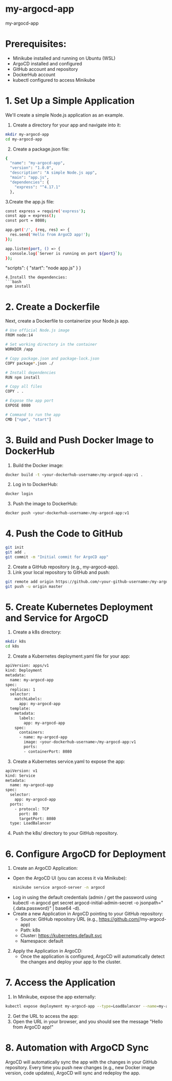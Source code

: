 # my-argocd-app
my-argocd-app
# Prerequisites:
- Minikube installed and running on Ubuntu (WSL)
- ArgoCD installed and configured
- GitHub account and repository
- DockerHub account
- kubectl configured to access Minikube
# 1. Set Up a Simple Application
We'll create a simple Node.js application as an example.
1. Create a directory for your app and navigate into it:
```bash
mkdir my-argocd-app
cd my-argocd-app
```
2. Create a package.json file:
```bash
{
  "name": "my-argocd-app",
  "version": "1.0.0",
  "description": "A simple Node.js app",
  "main": "app.js",
  "dependencies": {
    "express": "^4.17.1"
  },
```
3.Create the app.js file:
```bash
const express = require('express');
const app = express();
const port = 8080;

app.get('/', (req, res) => {
  res.send('Hello from ArgoCD app!');
});

app.listen(port, () => {
  console.log(`Server is running on port ${port}`);
});
```

  "scripts": {
    "start": "node app.js"
  }
}
```
4.Install the dependencies:
```bash
npm install
```
# 2. Create a Dockerfile
Next, create a Dockerfile to containerize your Node.js app.
```bash
# Use official Node.js image
FROM node:14

# Set working directory in the container
WORKDIR /app

# Copy package.json and package-lock.json
COPY package*.json ./

# Install dependencies
RUN npm install

# Copy all files
COPY . .

# Expose the app port
EXPOSE 8080

# Command to run the app
CMD ["npm", "start"]
```
# 3. Build and Push Docker Image to DockerHub
1. Build the Docker image:
```bash
docker build -t <your-dockerhub-username>/my-argocd-app:v1 .
```
2. Log in to DockerHub:
```bash
docker login
```
3. Push the image to DockerHub:
```bash
docker push <your-dockerhub-username>/my-argocd-app:v1
```
# 4. Push the Code to GitHub
```bash
git init
git add .
git commit -m "Initial commit for ArgoCD app"
```
2. Create a GitHub repository (e.g., my-argocd-app).
3. Link your local repository to GitHub and push:
```bash
git remote add origin https://github.com/<your-github-username>/my-argocd-app.git
git push -u origin master
```
# 5. Create Kubernetes Deployment and Service for ArgoCD
1. Create a k8s directory:
```bash
mkdir k8s
cd k8s
```
2. Create a Kubernetes deployment.yaml file for your app:
```bash
apiVersion: apps/v1
kind: Deployment
metadata:
  name: my-argocd-app
spec:
  replicas: 1
  selector:
    matchLabels:
      app: my-argocd-app
  template:
    metadata:
      labels:
        app: my-argocd-app
    spec:
      containers:
      - name: my-argocd-app
        image: <your-dockerhub-username>/my-argocd-app:v1
        ports:
        - containerPort: 8080
```
3. Create a Kubernetes service.yaml to expose the app:
```bash
apiVersion: v1
kind: Service
metadata:
  name: my-argocd-app
spec:
  selector:
    app: my-argocd-app
  ports:
    - protocol: TCP
      port: 80
      targetPort: 8080
  type: LoadBalancer
```
4. Push the k8s/ directory to your GitHub repository.
# 6. Configure ArgoCD for Deployment
1. Create an ArgoCD Application:
  - Open the ArgoCD UI (you can access it via Minikube):
    ```bash
    minikube service argocd-server -n argocd
    ```
  - Log in using the default credentials (admin / get the password using kubectl -n argocd get secret argocd-initial-admin-secret -o jsonpath="{.data.password}" | 
    base64 -d).
- Create a new Application in ArgoCD pointing to your GitHub repository:
  - Source: GitHub repository URL (e.g., https://github.com/<your-github-username>/my-argocd-app)
  - Path: k8s
  - Cluster: https://kubernetes.default.svc
  - Namespace: default
2. Apply the Application in ArgoCD:
   - Once the application is configured, ArgoCD will automatically detect the changes and deploy your app to the cluster.

# 7. Access the Application
 1. In Minikube, expose the app externally:
```bash
kubectl expose deployment my-argocd-app --type=LoadBalancer --name=my-argocd-app-service
```
2. Get the URL to access the app:
3. Open the URL in your browser, and you should see the message "Hello from ArgoCD app!"
# 8. Automation with ArgoCD Sync
ArgoCD will automatically sync the app with the changes in your GitHub repository. Every time you push new changes (e.g., new Docker image version, code updates), ArgoCD will sync and redeploy the app.





